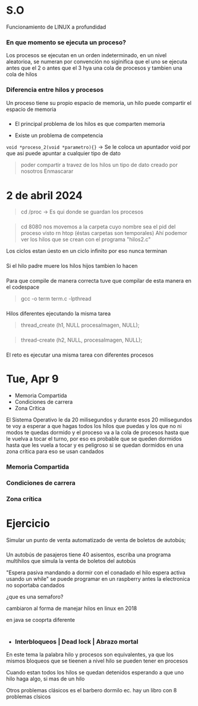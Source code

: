 # S.O
Funcionamiento de LINUX a profundidad

<h3>En que momento se ejecuta un proceso?</h3>
Los procesos se ejecutan en un orden indeterminado, en un nivel aleatorioa, se numeran por convención no siginifica que el uno se ejecuta antes que el 2 o antes que el 3 hya una cola de procesos y tambien una cola de hilos

<h3>Diferencia entre hilos y procesos</h3>
Un proceso tiene su propio espacio de memoria, un hilo puede compartir el espacio de memoria

### 

- El principal problema de los hilos es que comparten memoria

- Existe un problema de competencia

`void *proceso_2(void *parametro){}` -> Se le coloca un apuntador void por que asi puede apuntar a cualquier tipo de dato

>poder compartir a travez de los hilos un tipo de dato creado por nosotros Enmascarar

# 2 de abril 2024
>cd /proc  ->  Es qui donde se guardan los procesos
### 
>cd 8080 nos movemos a la carpeta cuyo nombre sea el pid del proceso visto rn htop (éstas carpetas son temporales) Ahí podemor ver los hilos que se crean con el programa "hilos2.c"

Los ciclos estan úesto en un ciclo infinito por eso nunca terminan
### 
Si el hilo padre muere los hilos hijos tambien lo hacen
###
Para que compile de manera correcta tuve que compilar de esta manera en el codespace
>gcc -o term term.c -lpthread
###
Hilos diferentes ejecutando la misma tarea
>thread_create (h1, NULL procesaImagen, NULL);
###
>thread-create (h2, NULL, procesaImagen, NULL);
###
El reto es ejecutar una misma tarea con diferentes procesos 

# Tue, Apr 9

- Memoria Compartida 
- Condiciones de carrera
- Zona Crítica

El Sistema Operativo le da 20 milisegundos y durante esos 20 milisegundos te voy a esperar a que hagas todos los hilos que puedas y los que no ni modos te quedas dormido y el proceso va a la cola de procesos hasta que le vuelva a tocar el turno, por eso es probable que se queden dormidos hasta que les vuela a tocar y es peligroso si se quedan dormidos en una zona crítica para eso se usan candados


<h3>Memoria Compartida</h3>
<h3>Condiciones de carrera</h3>
<h3>Zona crítica</h3>

<h1>Ejercicio</h1>
Simular un punto de venta automatizado de venta de boletos de autobús;

###
Un autobús de pasajeros tiene 40 asisentos, escriba una programa multihilos que simula la venta de boletos del autobús

"Espera pasiva mandando a dormir con el conadado el hilo espera activa usando un while"
se puede programar en un raspberry antes la electronica no soportaba candados

¿que es una semaforo?

cambiaron al forma de manejar hilos en linux en 2018

en java se cooprta diferente


#
- <h3> Interbloqueos | Dead lock | Abrazo mortal </h3>
En este tema la palabra hilo y procesos son equivalentes, ya que los mismos bloqueos que se tieenen a nivel hilo se pueden tener en procesos

Cuando estan todos los hilos se quedan detenidos esperando a que uno hilo haga algo, si mas de un hilo

Otros problemas clásicos es el barbero dormilo ec. hay un libro con 8 problemas clsicos 

